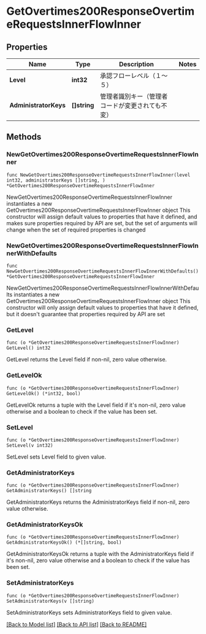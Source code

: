 # GetOvertimes200ResponseOvertimeRequestsInnerFlowInner

## Properties

Name | Type | Description | Notes
------------ | ------------- | ------------- | -------------
**Level** | **int32** | 承認フローレベル（１～５） | 
**AdministratorKeys** | **[]string** | 管理者識別キー（管理者コードが変更されても不変） | 

## Methods

### NewGetOvertimes200ResponseOvertimeRequestsInnerFlowInner

`func NewGetOvertimes200ResponseOvertimeRequestsInnerFlowInner(level int32, administratorKeys []string, ) *GetOvertimes200ResponseOvertimeRequestsInnerFlowInner`

NewGetOvertimes200ResponseOvertimeRequestsInnerFlowInner instantiates a new GetOvertimes200ResponseOvertimeRequestsInnerFlowInner object
This constructor will assign default values to properties that have it defined,
and makes sure properties required by API are set, but the set of arguments
will change when the set of required properties is changed

### NewGetOvertimes200ResponseOvertimeRequestsInnerFlowInnerWithDefaults

`func NewGetOvertimes200ResponseOvertimeRequestsInnerFlowInnerWithDefaults() *GetOvertimes200ResponseOvertimeRequestsInnerFlowInner`

NewGetOvertimes200ResponseOvertimeRequestsInnerFlowInnerWithDefaults instantiates a new GetOvertimes200ResponseOvertimeRequestsInnerFlowInner object
This constructor will only assign default values to properties that have it defined,
but it doesn't guarantee that properties required by API are set

### GetLevel

`func (o *GetOvertimes200ResponseOvertimeRequestsInnerFlowInner) GetLevel() int32`

GetLevel returns the Level field if non-nil, zero value otherwise.

### GetLevelOk

`func (o *GetOvertimes200ResponseOvertimeRequestsInnerFlowInner) GetLevelOk() (*int32, bool)`

GetLevelOk returns a tuple with the Level field if it's non-nil, zero value otherwise
and a boolean to check if the value has been set.

### SetLevel

`func (o *GetOvertimes200ResponseOvertimeRequestsInnerFlowInner) SetLevel(v int32)`

SetLevel sets Level field to given value.


### GetAdministratorKeys

`func (o *GetOvertimes200ResponseOvertimeRequestsInnerFlowInner) GetAdministratorKeys() []string`

GetAdministratorKeys returns the AdministratorKeys field if non-nil, zero value otherwise.

### GetAdministratorKeysOk

`func (o *GetOvertimes200ResponseOvertimeRequestsInnerFlowInner) GetAdministratorKeysOk() (*[]string, bool)`

GetAdministratorKeysOk returns a tuple with the AdministratorKeys field if it's non-nil, zero value otherwise
and a boolean to check if the value has been set.

### SetAdministratorKeys

`func (o *GetOvertimes200ResponseOvertimeRequestsInnerFlowInner) SetAdministratorKeys(v []string)`

SetAdministratorKeys sets AdministratorKeys field to given value.



[[Back to Model list]](../README.md#documentation-for-models) [[Back to API list]](../README.md#documentation-for-api-endpoints) [[Back to README]](../README.md)


